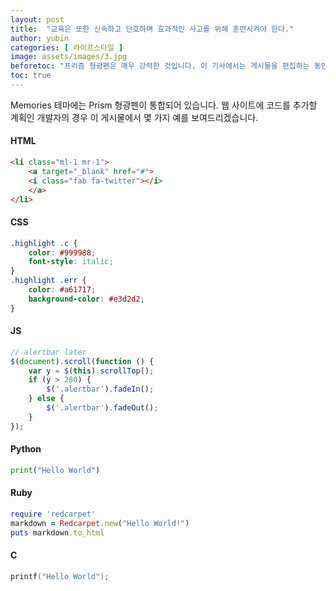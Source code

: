 ```yaml
---
layout: post
title:  "교육은 또한 신속하고 단호하며 효과적인 사고를 위해 훈련시켜야 한다."
author: yubin
categories: [ 라이프스타일 ]
image: assets/images/3.jpg
beforetoc: "프리즘 형광펜은 매우 강력한 것입니다. 이 기사에서는 게시물을 편집하는 동안 실제로 수행할 수 있는 몇 가지 요령과 팁을 보여드리겠습니다. 요약에서 볼 수 있듯이 Tocs도 활성화됩니다."
toc: true
---
```

Memories 테마에는 Prism 형광펜이 통합되어 있습니다. 웹 사이트에 코드를 추가할 계획인 개발자의 경우 이 게시물에서 몇 가지 예를 보여드리겠습니다.


#### HTML

```html
<li class="ml-1 mr-1">
    <a target="_blank" href="#">
    <i class="fab fa-twitter"></i>
    </a>
</li>
```

#### CSS

```css
.highlight .c {
    color: #999988;
    font-style: italic; 
}
.highlight .err {
    color: #a61717;
    background-color: #e3d2d2; 
}
```

#### JS

```js
// alertbar later
$(document).scroll(function () {
    var y = $(this).scrollTop();
    if (y > 280) {
        $('.alertbar').fadeIn();
    } else {
        $('.alertbar').fadeOut();
    }
});
```

#### Python

```python
print("Hello World")
```

#### Ruby

```ruby
require 'redcarpet'
markdown = Redcarpet.new("Hello World!")
puts markdown.to_html
```

#### C

```c
printf("Hello World");
```